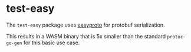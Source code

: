 # test-easy

The `test-easy` package uses [easyproto](https://github.com/VictoriaMetrics/easyproto) for protobuf serialization.

This results in a WASM binary that is 5x smaller than the standard `protoc-go-gen` for this basic use case.
